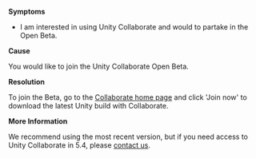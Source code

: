 
        

**Symptoms** 

*   I am interested in using Unity Collaborate and would to partake in the Open Beta.

**Cause** 

You would like to join the Unity Collaborate Open Beta.

**Resolution** 

To join the Beta, go to the [Collaborate home page](https://unity3d.com/services/collaborate) and click 'Join now' to download the latest Unity build with Collaborate.

**More Information** 

We recommend using the most recent version, but if you need access to Unity Collaborate in 5.4, please [contact us](mailto:collabsupport@unity3d.com).

      